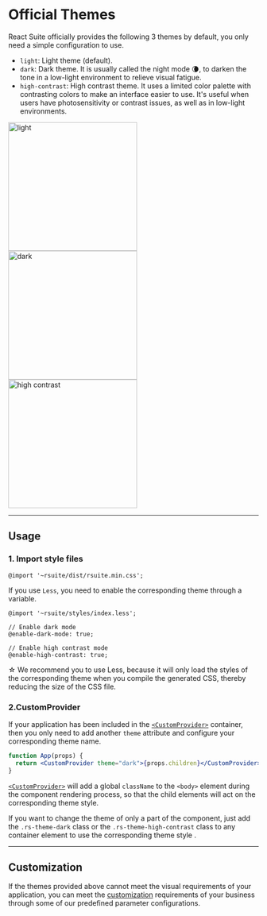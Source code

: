 # Official Themes

React Suite officially provides the following 3 themes by default, you only need a simple configuration to use.

- `light`: Light theme (default).
- `dark`: Dark theme. It is usually called the night mode 🌘, to darken the tone in a low-light environment to relieve visual fatigue.
- `high-contrast`: High contrast theme. It uses a limited color palette with contrasting colors to make an interface easier to use.
  It's useful when users have photosensitivity or contrast issues, as well as in low-light environments.

<!-- webpackIgnore: true -->
<img src="/images/themes/light-themes@2x.png" width="259" alt="light"/>
<!-- webpackIgnore: true -->
<img src="/images/themes/dark-themes@2x.png" width="259" alt="dark" />
<!-- webpackIgnore: true -->
<img src="/images/themes/high-contrast-themes@2x.png" width="259" alt="high contrast"/>

---

## Usage

### 1. Import style files

```
@import '~rsuite/dist/rsuite.min.css';
```

If you use `Less`, you need to enable the corresponding theme through a variable.

```
@import '~rsuite/styles/index.less';

// Enable dark mode
@enable-dark-mode: true;

// Enable high contrast mode
@enable-high-contrast: true;
```

☆ We recommend you to use Less, because it will only load the styles of the corresponding theme when you compile the generated CSS, thereby reducing the size of the CSS file.

### 2.CustomProvider

If your application has been included in the [`<CustomProvider>`](/components/custom-provider) container, then you only need to add another `theme` attribute and configure your corresponding theme name.

```jsx
function App(props) {
  return <CustomProvider theme="dark">{props.children}</CustomProvider>;
}
```

[`<CustomProvider>`](/components/custom-provider) will add a global `className` to the `<body>` element during the component rendering process, so that the child elements will act on the corresponding theme style.

If you want to change the theme of only a part of the component, just add the `.rs-theme-dark` class or the `.rs-theme-high-contrast` class to any container element to use the corresponding theme style .

---

## Customization

If the themes provided above cannot meet the visual requirements of your application, you can meet the [customization](/guide/customization) requirements of your business through some of our predefined parameter configurations.
